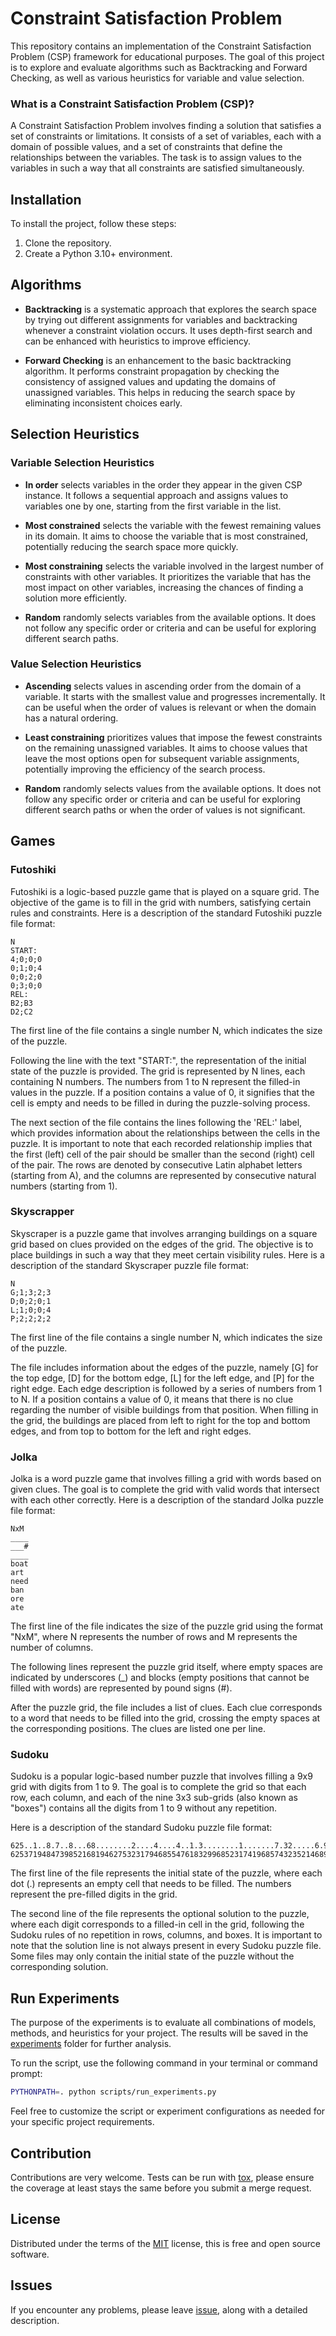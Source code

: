 # Constraint Satisfaction Problem

This repository contains an implementation of the Constraint Satisfaction Problem (CSP) framework for educational purposes.
The goal of this project is to explore and evaluate algorithms such as Backtracking and Forward Checking, as well as various heuristics for variable and value selection.


### What is a Constraint Satisfaction Problem (CSP)?

A Constraint Satisfaction Problem involves finding a solution that satisfies a set of constraints or limitations.
It consists of a set of variables, each with a domain of possible values, and a set of constraints that define the relationships between the variables.
The task is to assign values to the variables in such a way that all constraints are satisfied simultaneously.


## Installation

To install the project, follow these steps:

1. Clone the repository.
2. Create a Python 3.10+ environment.


## Algorithms

* **Backtracking** is a systematic approach that explores the search space by trying out different assignments for
  variables and backtracking whenever a constraint violation occurs.
  It uses depth-first search and can be enhanced with heuristics to improve efficiency.

* **Forward Checking** is an enhancement to the basic backtracking algorithm.
  It performs constraint propagation by checking the consistency of assigned values and updating the domains of unassigned variables.
  This helps in reducing the search space by eliminating inconsistent choices early.


## Selection Heuristics

### Variable Selection Heuristics

* **In order** selects variables in the order they appear in the given CSP instance.
  It follows a sequential approach and assigns values to variables one by one, starting from the first variable in the list.

* **Most constrained** selects the variable with the fewest remaining values in its domain.
  It aims to choose the variable that is most constrained, potentially reducing the search space more quickly.

* **Most constraining** selects the variable involved in the largest number of constraints with other variables.
  It prioritizes the variable that has the most impact on other variables, increasing the chances of finding a solution more efficiently.

* **Random** randomly selects variables from the available options.
  It does not follow any specific order or criteria and can be useful for exploring different search paths.


### Value Selection Heuristics

* **Ascending** selects values in ascending order from the domain of a variable.
  It starts with the smallest value and progresses incrementally.
  It can be useful when the order of values is relevant or when the domain has a natural ordering.

* **Least constraining** prioritizes values that impose the fewest constraints on the remaining unassigned variables.
  It aims to choose values that leave the most options open for subsequent variable assignments, potentially improving the efficiency of the search process.

* **Random** randomly selects values from the available options.
  It does not follow any specific order or criteria and can be useful for exploring different search paths or when the order of values is not significant.


## Games

### Futoshiki

Futoshiki is a logic-based puzzle game that is played on a square grid. 
The objective of the game is to fill in the grid with numbers, satisfying certain rules and constraints. 
Here is a description of the standard Futoshiki puzzle file format:

```text
N
START:
4;0;0;0
0;1;0;4
0;0;2;0
0;3;0;0
REL:
B2;B3
D2;C2
```

The first line of the file contains a single number N, which indicates the size of the puzzle.

Following the line with the text "START:", the representation of the initial state of the puzzle is provided. 
The grid is represented by N lines, each containing N numbers. 
The numbers from 1 to N represent the filled-in values in the puzzle.
If a position contains a value of 0, it signifies that the cell is empty and needs to be filled in during the puzzle-solving process.

The next section of the file contains the lines following the 'REL:' label, which provides information about the relationships between the cells in the puzzle.
It is important to note that each recorded relationship implies that the first (left) cell of the pair should be smaller than the second (right) cell of the pair.
The rows are denoted by consecutive Latin alphabet letters (starting from A), and the columns are represented by consecutive natural numbers (starting from 1).


### Skyscrapper

Skyscraper is a puzzle game that involves arranging buildings on a square grid based on clues provided on the edges of the grid.
The objective is to place buildings in such a way that they meet certain visibility rules. 
Here is a description of the standard Skyscraper puzzle file format:

```text
N
G;1;3;2;3
D;0;2;0;1
L;1;0;0;4
P;2;2;2;2
```

The first line of the file contains a single number N, which indicates the size of the puzzle.

The file includes information about the edges of the puzzle, namely [G] for the top edge, [D] for the bottom edge, [L] for the left edge, and [P] for the right edge. 
Each edge description is followed by a series of numbers from 1 to N. 
If a position contains a value of 0, it means that there is no clue regarding the number of visible buildings from that position. 
When filling in the grid, the buildings are placed from left to right for the top and bottom edges, and from top to bottom for the left and right edges.


### Jolka

Jolka is a word puzzle game that involves filling a grid with words based on given clues. 
The goal is to complete the grid with valid words that intersect with each other correctly.
Here is a description of the standard Jolka puzzle file format:

```text
NxM
____
___#
____
boat
art
need
ban
ore
ate
```

The first line of the file indicates the size of the puzzle grid using the format "NxM", where N represents the number of rows and M represents the number of columns.

The following lines represent the puzzle grid itself, where empty spaces are indicated by underscores (_) and 
blocks (empty positions that cannot be filled with words) are represented by pound signs (#).

After the puzzle grid, the file includes a list of clues.
Each clue corresponds to a word that needs to be filled into the grid, crossing the empty spaces at the corresponding positions. 
The clues are listed one per line.


### Sudoku

Sudoku is a popular logic-based number puzzle that involves filling a 9x9 grid with digits from 1 to 9. 
The goal is to complete the grid so that each row, each column, and each of the nine 3x3 sub-grids (also known as "boxes")
contains all the digits from 1 to 9 without any repetition. 

Here is a description of the standard Sudoku puzzle file format:

```text
625..1..8.7..8...68........2....4....4..1.3........1.......7.32.....6.9..84.3....
625371948473985216819462753231794685547618329968523174196857432352146897784239561
```

The first line of the file represents the initial state of the puzzle, where each dot (.) represents an empty cell that needs to be filled. 
The numbers represent the pre-filled digits in the grid.

The second line of the file represents the optional solution to the puzzle, where each digit corresponds to a filled-in cell in the grid, 
following the Sudoku rules of no repetition in rows, columns, and boxes. 
It is important to note that the solution line is not always present in every Sudoku puzzle file. 
Some files may only contain the initial state of the puzzle without the corresponding solution.


## Run Experiments

The purpose of the experiments is to evaluate all combinations of models, methods, and heuristics for your project.
The results will be saved in the [experiments](experiments) folder for further analysis.

To run the script, use the following command in your terminal or command prompt:

```bash
PYTHONPATH=. python scripts/run_experiments.py
```

Feel free to customize the script or experiment configurations as needed for your specific project requirements.


## Contribution
Contributions are very welcome.
Tests can be run with [tox](https://tox.wiki/en/latest/), please ensure the coverage at least stays the same before you submit a merge request.


## License
Distributed under the terms of the [MIT](https://opensource.org/license/mit/) license, this is free and open source software.


## Issues
If you encounter any problems, please leave [issue](../../issues/new), along with a detailed description.
